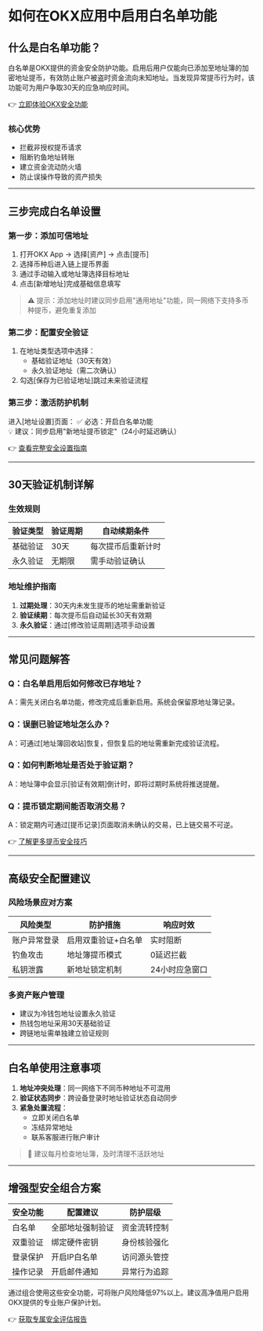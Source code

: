 # 如何在OKX应用中启用白名单功能

## 什么是白名单功能？

白名单是OKX提供的资金安全防护功能。启用后用户仅能向已添加至地址簿的加密地址提币，有效防止账户被盗时资金流向未知地址。当发现异常提币行为时，该功能可为用户争取30天的应急响应时间。

👉 [立即体验OKX安全功能](https://bit.ly/okx_welcome)

### 核心优势
- 拦截非授权提币请求
- 阻断钓鱼地址转账
- 建立资金流动防火墙
- 防止误操作导致的资产损失

---

## 三步完成白名单设置

### 第一步：添加可信地址
1. 打开OKX App → 选择[资产] → 点击[提币]
2. 选择币种后进入链上提币界面
3. 通过手动输入或地址簿选择目标地址
4. 点击[新增地址]完成基础信息填写

> ⚠️ 提示：添加地址时建议同步启用"通用地址"功能，同一网络下支持多币种提币，避免重复添加

### 第二步：配置安全验证
1. 在地址类型选项中选择：
   - 基础验证地址（30天有效）
   - 永久验证地址（需二次确认）
2. 勾选[保存为已验证地址]跳过未来验证流程

### 第三步：激活防护机制
进入[地址设置]页面：
✅ 必选：开启白名单功能  
💡 建议：同步启用"新地址提币锁定"（24小时延迟确认）

👉 [查看完整安全设置指南](https://bit.ly/okx_welcome)

---

## 30天验证机制详解

### 生效规则
| 验证类型 | 验证周期 | 自动续期条件 |
|----------|----------|--------------|
| 基础验证 | 30天 | 每次提币后重新计时 |
| 永久验证 | 无期限 | 需手动验证确认 |

### 地址维护指南
1. **过期处理**：30天内未发生提币的地址需重新验证
2. **验证续期**：每次提币后自动延长30天有效期
3. **永久验证**：通过[修改验证周期]选项手动设置

---

## 常见问题解答

### Q：白名单启用后如何修改已存地址？
A：需先关闭白名单功能，修改完成后重新启用。系统会保留原地址簿记录。

### Q：误删已验证地址怎么办？
A：可通过[地址簿回收站]恢复，但恢复后的地址需重新完成验证流程。

### Q：如何判断地址是否处于验证期？
A：地址簿中会显示[验证有效期]倒计时，即将过期时系统将推送提醒。

### Q：提币锁定期间能否取消交易？
A：锁定期内可通过[提币记录]页面取消未确认的交易，已上链交易不可逆。

👉 [了解更多提币安全技巧](https://bit.ly/okx_welcome)

---

## 高级安全配置建议

### 风险场景应对方案
| 风险类型 | 防护措施 | 响应时效 |
|----------|----------|----------|
| 账户异常登录 | 启用双重验证+白名单 | 实时阻断 |
| 钓鱼攻击 | 地址簿提币模式 | 0延迟拦截 |
| 私钥泄露 | 新地址锁定机制 | 24小时应急窗口 |

### 多资产账户管理
- 建议为冷钱包地址设置永久验证
- 热钱包地址采用30天基础验证
- 跨链地址需单独建立验证规则

---

## 白名单使用注意事项

1. **地址冲突处理**：同一网络下不同币种地址不可混用
2. **验证状态同步**：跨设备登录时地址验证状态自动同步
3. **紧急处置流程**：
   - 立即关闭白名单
   - 冻结异常地址
   - 联系客服进行账户审计

> 📌 建议每月检查地址簿，及时清理不活跃地址

---

## 增强型安全组合方案

| 安全功能 | 配置建议 | 防护层级 |
|----------|----------|----------|
| 白名单 | 全部地址强制验证 | 资金流转控制 |
| 双重验证 | 绑定硬件密钥 | 身份核验强化 |
| 登录保护 | 开启IP白名单 | 访问源头管控 |
| 操作记录 | 开启邮件通知 | 异常行为追踪 |

通过组合使用这些安全功能，可将账户风险降低97%以上。建议高净值用户启用OKX提供的专业账户保护计划。

👉 [获取专属安全评估报告](https://bit.ly/okx_welcome)